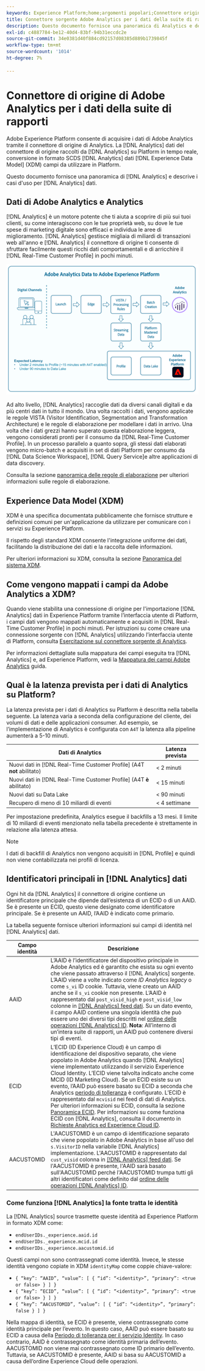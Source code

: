 ```yaml
---
keywords: Experience Platform;home;argomenti popolari;Connettore origine Analytics;analytics;Analytics;AAID;
title: Connettore sorgente Adobe Analytics per i dati della suite di rapporti
description: Questo documento fornisce una panoramica di Analytics e descrive i casi d’uso per i dati di Analytics.
exl-id: c4887784-be12-40d4-83bf-94b31eccdc2e
source-git-commit: 34e0381d40f884cd92157d08385d889b1739845f
workflow-type: tm+mt
source-wordcount: '1014'
ht-degree: 7%

---
```


# Connettore di origine di Adobe Analytics per i dati della suite di rapporti

Adobe Experience Platform consente di acquisire i dati di Adobe Analytics tramite il connettore di origine di Analytics. La [!DNL Analytics] dati del connettore di origine raccolti da [!DNL Analytics] su Platform in tempo reale, conversione in formato SCDS [!DNL Analytics] dati [!DNL Experience Data Model] (XDM) campi da utilizzare in Platform.

Questo documento fornisce una panoramica di [!DNL Analytics] e descrive i casi d&#39;uso per [!DNL Analytics] dati.

## Dati di Adobe Analytics e Analytics

[!DNL Analytics] è un motore potente che ti aiuta a scoprire di più sui tuoi clienti, su come interagiscono con le tue proprietà web, su dove le tue spese di marketing digitale sono efficaci e individua le aree di miglioramento. [!DNL Analytics] gestisce migliaia di miliardi di transazioni web all&#39;anno e [!DNL Analytics] il connettore di origine ti consente di sfruttare facilmente questi ricchi dati comportamentali e di arricchire il [!DNL Real-Time Customer Profile] in pochi minuti.

![](./images/analytics-data-experience-platform.png)

Ad alto livello, [!DNL Analytics] raccoglie dati da diversi canali digitali e da più centri dati in tutto il mondo. Una volta raccolti i dati, vengono applicate le regole VISTA (Visitor Identification, Segmentation and Transformation Architecture) e le regole di elaborazione per modellare i dati in arrivo. Una volta che i dati grezzi hanno superato questa elaborazione leggera, vengono considerati pronti per il consumo da [!DNL Real-Time Customer Profile]. In un processo parallelo a quanto sopra, gli stessi dati elaborati vengono micro-batch e acquisiti in set di dati Platform per consumo da [!DNL Data Science Workspace], [!DNL Query Service]e altre applicazioni di data discovery.

Consulta la sezione [panoramica delle regole di elaborazione](https://experienceleague.adobe.com/docs/analytics/admin/admin-tools/processing-rules/processing-rules.html) per ulteriori informazioni sulle regole di elaborazione.

## Experience Data Model (XDM)

XDM è una specifica documentata pubblicamente che fornisce strutture e definizioni comuni per un&#39;applicazione da utilizzare per comunicare con i servizi su Experience Platform.

Il rispetto degli standard XDM consente l&#39;integrazione uniforme dei dati, facilitando la distribuzione dei dati e la raccolta delle informazioni.

Per ulteriori informazioni su XDM, consulta la sezione [Panoramica del sistema XDM](../../../xdm/home.md).

## Come vengono mappati i campi da Adobe Analytics a XDM?

Quando viene stabilita una connessione di origine per l&#39;importazione [!DNL Analytics] dati in Experience Platform tramite l’interfaccia utente di Platform, i campi dati vengono mappati automaticamente e acquisiti in [!DNL Real-Time Customer Profile] in pochi minuti. Per istruzioni su come creare una connessione sorgente con [!DNL Analytics] utilizzando l’interfaccia utente di Platform, consulta [Esercitazione sul connettore sorgente di Analytics](../../tutorials/ui/create/adobe-applications/analytics.md).

Per informazioni dettagliate sulla mappatura dei campi eseguita tra [!DNL Analytics] e, ad Experience Platform, vedi la [Mappatura dei campi Adobe Analytics](./mapping/analytics.md) guida.

## Qual è la latenza prevista per i dati di Analytics su Platform?

La latenza prevista per i dati di Analytics su Platform è descritta nella tabella seguente. La latenza varia a seconda della configurazione del cliente, dei volumi di dati e delle applicazioni consumer. Ad esempio, se l’implementazione di Analytics è configurata con `A4T` la latenza alla pipeline aumenterà a 5-10 minuti.

| Dati di Analytics | Latenza prevista |
| -------------- | ---------------- |
| Nuovi dati in [!DNL Real-Time Customer Profile] (A4T **not** abilitato) | &lt; 2 minuti |
| Nuovi dati in [!DNL Real-Time Customer Profile] (A4T **è** abilitato) | &lt; 15 minuti |
| Nuovi dati su Data Lake | &lt; 90 minuti |
| Recupero di meno di 10 miliardi di eventi | &lt; 4 settimane |

Per impostazione predefinita, Analytics esegue il backfills a 13 mesi. Il limite di 10 miliardi di eventi menzionato nella tabella precedente è strettamente in relazione alla latenza attesa.

>[!NOTE]
>
>I dati di backfill di Analytics non vengono acquisiti in [!DNL Profile] e quindi non viene contabilizzata nei profili di licenza.

## Identificatori principali in [!DNL Analytics] dati

Ogni hit da [!DNL Analytics] il connettore di origine contiene un identificatore principale che dipende dall’esistenza di un ECID o di un AAID. Se è presente un ECID, questo viene designato come identificatore principale. Se è presente un AAID, l’AAID è indicato come primario.

La tabella seguente fornisce ulteriori informazioni sui campi di identità nel [!DNL Analytics] dati.

| Campo identità | Descrizione |
| --- | --- |
| AAID | L’AAID è l’identificatore del dispositivo principale in Adobe Analytics ed è garantito che esista su ogni evento che viene passato attraverso il [!DNL Analytics] sorgente. L’AAID viene a volte indicato come *ID Analytics legacy* o come `s_vi` ID cookie. Tuttavia, viene creato un AAID anche se il `s_vi` cookie non presente. L’AAID è rappresentato dal `post_visid_high` e `post_visid_low` colonne in [[!DNL Analytics] feed dati](https://experienceleague.adobe.com/docs/analytics/export/analytics-data-feed/data-feed-contents/datafeeds-reference.html?lang=it). Su un dato evento, il campo AAID contiene una singola identità che può essere uno dei diversi tipi descritti nel [ordine delle operazioni [!DNL Analytics] ID](https://experienceleague.adobe.com/docs/id-service/using/reference/analytics-reference/analytics-order-of-operations.html). **Nota**: All’interno di un’intera suite di rapporti, un AAID può contenere diversi tipi di eventi. |
| ECID | L’ECID (ID Experience Cloud) è un campo di identificazione del dispositivo separato, che viene popolato in Adobe Analytics quando [!DNL Analytics] viene implementato utilizzando il servizio Experience Cloud Identity. L’ECID viene talvolta indicato anche come MCID (ID Marketing Cloud). Se un ECID esiste su un evento, l’AAID può essere basato su ECID a seconda che Analytics [periodo di tolleranza](https://experienceleague.adobe.com/docs/id-service/using/reference/analytics-reference/grace-period.html) è configurato. L’ECID è rappresentato dal `mcvisid` nei feed di dati di Analytics. Per ulteriori informazioni su ECID, consulta la sezione [Panoramica ECID](../../../identity-service/ecid.md). Per informazioni su come funziona ECID con [!DNL Analytics], consulta il documento in [Richieste Analytics ed Experience Cloud ID](https://experienceleague.adobe.com/docs/id-service/using/reference/analytics-reference/legacy-analytics.html?lang=it). |
| AACUSTOMID | L&#39;AACUSTOMID è un campo di identificazione separato che viene popolato in Adobe Analytics in base all&#39;uso del `s.VisitorID` nella variabile [!DNL Analytics] implementazione. L&#39;AACUSTOMID è rappresentato dal `cust_visid` colonna in [[!DNL Analytics] feed dati](https://experienceleague.adobe.com/docs/analytics/export/analytics-data-feed/data-feed-contents/datafeeds-reference.html?lang=it). Se l&#39;AACUSTOMID è presente, l&#39;AAID sarà basato sull&#39;AACUSTOMID perché l&#39;AACUSTOMID trumpa tutti gli altri identificatori come definito dal [ordine delle operazioni [!DNL Analytics] ID](https://experienceleague.adobe.com/docs/id-service/using/reference/analytics-reference/analytics-order-of-operations.html). |

### Come funziona [!DNL Analytics] la fonte tratta le identità

La [!DNL Analytics] source trasmette queste identità ad Experience Platform in formato XDM come:

* `endUserIDs._experience.aaid.id`
* `endUserIDs._experience.mcid.id`
* `endUserIDs._experience.aacustomid.id`

Questi campi non sono contrassegnati come identità. Invece, le stesse identità vengono copiate in XDM `identityMap` come coppie chiave-valore:

* `{ “key”: “AAID”, “value”: [ { “id”: “<identity>”, “primary”: <true or false> } ] }`
* `{ “key”: “ECID”, “value”: [ { “id”: “<identity>”, “primary”: <true or false> } ] }`
* `{ “key”: “AACUSTOMID”, “value”: [ { “id”: “<identity>”, “primary”: false } ] }`

Nella mappa di identità, se ECID è presente, viene contrassegnato come identità principale per l’evento. In questo caso, AAID può essere basato su ECID a causa della [Periodo di tolleranza per il servizio Identity](https://experienceleague.adobe.com/docs/id-service/using/reference/analytics-reference/grace-period.html). In caso contrario, AAID è contrassegnato come identità primaria dell’evento. AACUSTOMID non viene mai contrassegnato come ID primario dell’evento. Tuttavia, se AACUSTOMID è presente, AAID si basa su AACUSTOMID a causa dell’ordine Experience Cloud delle operazioni.